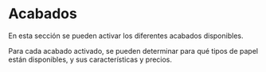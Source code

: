# Acabados

En esta sección se pueden activar los diferentes acabados disponibles.

Para cada acabado activado, se pueden determinar para qué tipos de papel están disponibles, y sus características y precios.
